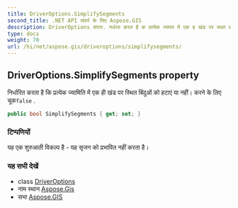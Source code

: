 ```yaml
---
title: DriverOptions.SimplifySegments
second_title: .NET API संदर्भ के लिए Aspose.GIS
description: DriverOptions संपत्त. नर्धरत करत है क प्रत्येक ज्यमत में एक ह खंड पर स्थत बंदुओं क हटएं य नहं करने के लए चूकfalse .
type: docs
weight: 70
url: /hi/net/aspose.gis/driveroptions/simplifysegments/
---
```

## DriverOptions.SimplifySegments property

निर्धारित करता है कि प्रत्येक ज्यामिति में एक ही खंड पर स्थित बिंदुओं को हटाएं या नहीं। करने के लिए चूक`false` .

```csharp
public bool SimplifySegments { get; set; }
```

### टिप्पणियों

यह एक शुरुआती विकल्प है - यह सृजन को प्रभावित नहीं करता है।

### यह सभी देखें

* class [DriverOptions](../)
* नाम स्थान [Aspose.Gis](../../driveroptions/)
* सभा [Aspose.GIS](../../../)


